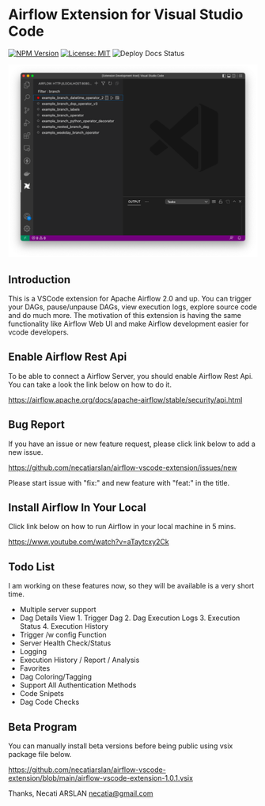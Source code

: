 # Airflow Extension for Visual Studio Code

[![NPM Version](https://img.shields.io/npm/v/@vscode/webview-ui-toolkit?color=blue)](https://www.npmjs.com/package/@vscode/webview-ui-toolkit)
[![License: MIT](https://img.shields.io/badge/license-MIT-brightgreen)](./LICENSE)
![Deploy Docs Status](https://github.com/microsoft/vscode-webview-ui-toolkit/actions/workflows/docs-cd.yml/badge.svg)

![screenshoot](./docs/ScreenShot1.png)

## Introduction

This is a VSCode extension for Apache Airflow 2.0 and up.
You can trigger your DAGs, pause/unpause DAGs, view execution logs, explore source code and do much more.
The motivation of this extension is having the same functionality like Airflow Web UI and make Airflow development easier for vcode developers.

## Enable Airflow Rest Api

To be able to connect a Airflow Server, you should enable Airflow Rest Api.
You can take a look the link below on how to do it.

https://airflow.apache.org/docs/apache-airflow/stable/security/api.html

## Bug Report

If you have an issue or new feature request, please click link below to add a new issue.

https://github.com/necatiarslan/airflow-vscode-extension/issues/new

Please start issue with "fix:" and new feature with "feat:" in the title.

## Install Airflow In Your Local
Click link below on how to run Airflow in your local machine in 5 mins.

https://www.youtube.com/watch?v=aTaytcxy2Ck

## Todo List
I am working on these features now, so they will be available is a very short time.

- Multiple server support
- Dag Details View
		1. Trigger Dag
		2. Dag Execution Logs
		3. Execution Status
		4. Execution History
- Trigger /w config Function
- Server Health Check/Status
- Logging
- Execution History / Report / Analysis
- Favorites
- Dag Coloring/Tagging
- Support All Authentication Methods
- Code Snipets
- Dag Code Checks 

## Beta Program

You can manually install beta versions before being public using vsix package file below.

https://github.com/necatiarslan/airflow-vscode-extension/blob/main/airflow-vscode-extension-1.0.1.vsix

Thanks,
Necati ARSLAN
necatia@gmail.com